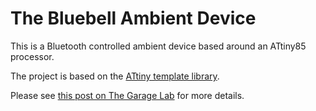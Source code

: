 # The Bluebell Ambient Device

This is a Bluetooth controlled ambient device based around an ATtiny85 processor.

The project is based on the [ATtiny template library](https://github.com/thegaragelab/tinytemplate).

Please see [this post on The Garage Lab](http://thegaragelab.com/posts/the-bluebell-a-bluetooth-notification-device.html) for more details.

